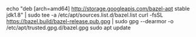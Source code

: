 echo "deb [arch=amd64] http://storage.googleapis.com/bazel-apt stable jdk1.8" | sudo tee -a /etc/apt/sources.list.d/bazel.list
curl -fsSL https://bazel.build/bazel-release.pub.gpg | sudo gpg --dearmor -o /etc/apt/trusted.gpg.d/bazel.gpg
sudo apt update
